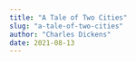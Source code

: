 ```yaml
---
title: "A Tale of Two Cities"
slug: "a-tale-of-two-cities"
author: "Charles Dickens"
date: 2021-08-13
---
```

